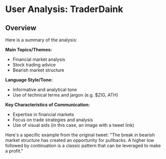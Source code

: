# User Analysis: TraderDaink

## Overview

Here is a summary of the analysis:

**Main Topics/Themes:**
- Financial market analysis
- Stock trading advice
- Bearish market structure

**Language Style/Tone:**
- Informative and analytical tone
- Use of technical terms and jargon (e.g. $ZIG, ATH)

**Key Characteristics of Communication:**
- Expertise in financial markets
- Focus on trade strategies and analysis
- Use of visual aids (in this case, an image with a tweet link)

Here's a specific example from the original tweet:
"The break in bearish market structure has created an opportunity for pullbacks. A higher low followed by continuation is a classic pattern that can be leveraged to make a profit."